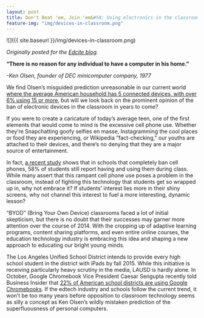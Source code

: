 ```yaml
---
layout: post
title: Don't Beat 'em, Join 'em&#58; Using electronics in the classroom
feature-img: "img/devices-in-classroom.png"
---
```

![]({{ site.baseurl }}/img/devices-in-classroom.png)

_Originally posted for the [Edcite blog](blog.edcite.com)._


**“There is no reason for any individual to have a computer in his home.”**

 _-Ken Olsen, founder of DEC minicomputer company, 1977_

We find Olsen’s misguided prediction unreasonable in our current world [where the average American household has 5 connected devices, with over 6% using 15 or more](http://go.bloomberg.com/tech-blog/2012-08-29-average-household-has-5-connected-devices-while-some-have-15-plus/), but will we look back on the prominent opinion of the ban of electronic devices in the classroom in years to come?

If you were to create a caricature of today’s average teen, one of the first elements that would come to mind is the excessive cell phone use. Whether they’re Snapchatting goofy selfies en masse, Instagramming the cool places or food they are experiencing, or Wikipedia “fact-checking,” our youths are attached to their devices, and there’s no denying that they are a major source of entertainment.

In fact, [a recent study](http://pewinternet.org/Press-Releases/2010/Teens-and-Mobile-Phones.aspx) shows that in schools that completely ban cell phones, 58% of students still report having and using them during class. While many assert that this rampant cell phone use poses a problem in the classroom, instead of fighting this technology that students get so wrapped up in, why not embrace it? If students’ interest lies more in their shiny screens, why not channel this interest to fuel a more interesting, dynamic lesson?

“BYOD” (Bring Your Own Device) classrooms faced a lot of initial skepticism, but there is no doubt that their successes may garner more attention over the course of 2014. With the cropping up of adaptive learning programs, content sharing platforms, and even entire online courses, the education technology industry is embracing this idea and shaping a new approach to educating our bright young minds.

The Los Angeles Unified School District intends to provide every high school student in the district with iPads by fall 2015. While this initiative is receiving particularly heavy scrutiny in the media, LAUSD is hardly alone. In October, Google Chromebook Vice President Caesar Sengupta recently told Business Insider that [22% of American school districts are using Google Chromebooks](http://www.businessinsider.com/22-percent-us-school-districts-use-chromebooks-2013-10). If the edtech industry and schools follow the current trend, it won’t be too many years before opposition to classroom technology seems as silly a concept as Ken Olsen’s wildly mistaken prediction of the superfluousness of personal computers.